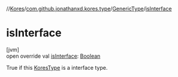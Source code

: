 //[Kores](../../../index.md)/[com.github.jonathanxd.kores.type](../index.md)/[GenericType](index.md)/[isInterface](is-interface.md)

# isInterface

[jvm]\
open override val [isInterface](is-interface.md): [Boolean](https://kotlinlang.org/api/latest/jvm/stdlib/kotlin/-boolean/index.html)

True if this [KoresType](../-kores-type/index.md) is a interface type.

